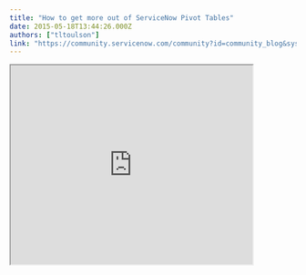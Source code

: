 ```yaml
---
title: "How to get more out of ServiceNow Pivot Tables"
date: 2015-05-18T13:44:26.000Z
authors: ["tltoulson"]
link: "https://community.servicenow.com/community?id=community_blog&sys_id=7eecae65dbd0dbc01dcaf3231f9619c7"
---
```

<p><iframe src="https://youtube.com/embed/rzrhjR0NfCg" width="425" height="350"/></p><p></p><p>So its time for the release of Code Creative Episode 2!   I had a lot of fantastic followup questions from <a title="How to Build Custom Charts and Reports" __default_attr="4202" __jive_macro_name="blogpost" class="jive_macro jive_macro_blogpost" data-orig-content="How to Build Custom Charts and Reports" data-renderedposition="383_647.9400634765625_281_16" href="/community?id=community_blog&sys_id=317d2269dbd0dbc01dcaf3231f961911">How to Build Custom Charts and Reports</a> but the one that kept jumping out was "How do I do a Pivot Table?"   In fact, this was a common question even before I released Episode 1 and your wish is my command.   Sadly, though, High Charts does not offer a Pivot Table in ServiceNow.   But there are two strategies that I have used for making Pivot Tables that have worked very well for me.   In Episode 2, I cover the first of these strategies which allows you to minimize customization while getting more out of ServiceNow's native Pivot Table report.   This method is so simple but surprisingly powerful.</p><p></p><p>And stay tuned for Episode 3 in which I will dig a little deeper into my bag of tricks and demonstrate a fully custom Pivot Table using a UI Page.   Don't miss it!   Put your questions in the comments and get it answered on Code Creative!</p><p></p><p>Original Question: <a title="Custom Chart Scripts" __default_attr="777391" __jive_macro_name="message" class="jive_macro jive_macro_message" data-orig-content="Custom Chart Scripts" data-renderedposition="551_123.91999816894531_156_16" href="/community?id=community_question&sys_id=caac87e5db9cdbc01dcaf3231f961938">Custom Chart Scripts</a></p><p></p><p><strong>Background Script:</strong></p><p></p><pre __default_attr="javascript" __jive_macro_name="code" class="jive_macro_code jive_text_macro _jivemacro_uid_14319384062614016" data-renderedposition="633_8_1179_160" jivemacro_uid="_14319384062614016"><p>var gr = new GlideRecord('incident');</p><p>gr.query();</p><p>while (gr.next()) {</p><p>       gr.autoSysFields(false);</p><p>       gr.setWorkflow(false);</p><p>       var updatedDt = gr.sys_updated_on.getGlideObject(); // Get GlideDateTime object</p><p>   gr.u_updated_date = updatedDt.getDate();</p><p>   gr.u_updated_hour = (updatedDt + '').substr(11, 2) + ':00';</p><p>       gr.update();</p><p>}</p></pre><p></p><p><strong>Business Rule:</strong></p><p></p><pre __default_attr="javascript" __jive_macro_name="code" class="jive_macro_code jive_text_macro _jivemacro_uid_1431938456338595" data-renderedposition="856_8_1179_96" jivemacro_uid="_1431938456338595"><p>function onBefore(current, previous) {</p><p>   //This function will be automatically called when this rule is processed.</p><p>   var updatedDt = current.sys_updated_on.getGlideObject(); // Get GlideDateTime object</p><p>   current.u_updated_date = updatedDt.getDate();</p><p>   current.u_updated_hour = (updatedDt + '').substr(11, 2) + ':00';</p><p>}</p></pre>